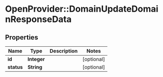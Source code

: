 # OpenProvider::DomainUpdateDomainResponseData

## Properties
Name | Type | Description | Notes
------------ | ------------- | ------------- | -------------
**id** | **Integer** |  | [optional] 
**status** | **String** |  | [optional] 

